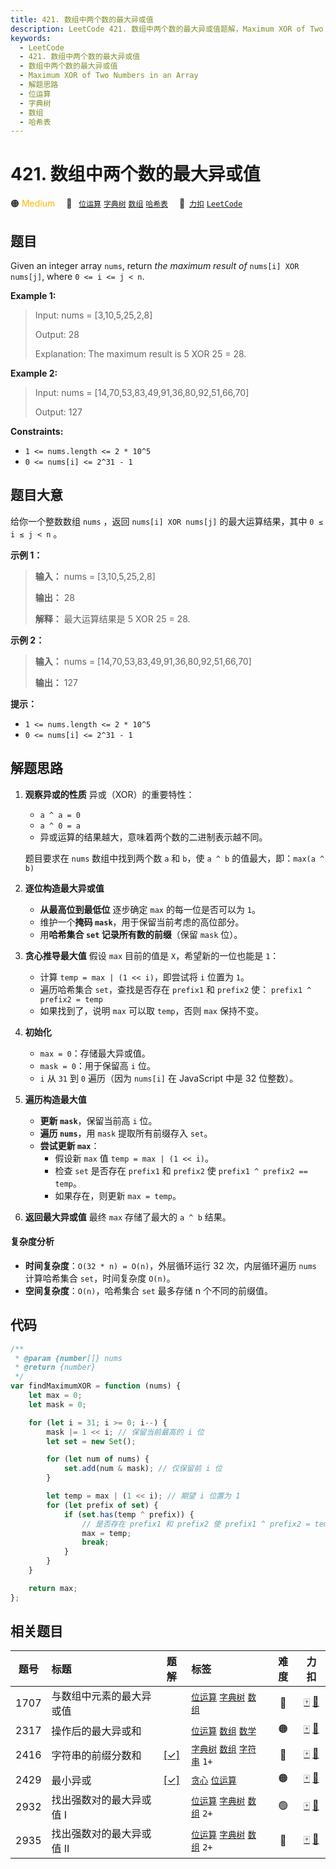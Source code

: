 ```yaml
---
title: 421. 数组中两个数的最大异或值
description: LeetCode 421. 数组中两个数的最大异或值题解，Maximum XOR of Two Numbers in an Array，包含解题思路、复杂度分析以及完整的 JavaScript 代码实现。
keywords:
  - LeetCode
  - 421. 数组中两个数的最大异或值
  - 数组中两个数的最大异或值
  - Maximum XOR of Two Numbers in an Array
  - 解题思路
  - 位运算
  - 字典树
  - 数组
  - 哈希表
---
```


# 421. 数组中两个数的最大异或值

🟠 <font color=#ffb800>Medium</font>&emsp; 🔖&ensp; [`位运算`](/tag/bit-manipulation.md) [`字典树`](/tag/trie.md) [`数组`](/tag/array.md) [`哈希表`](/tag/hash-table.md)&emsp; 🔗&ensp;[`力扣`](https://leetcode.cn/problems/maximum-xor-of-two-numbers-in-an-array) [`LeetCode`](https://leetcode.com/problems/maximum-xor-of-two-numbers-in-an-array)

## 题目

Given an integer array `nums`, return _the maximum result of_ `nums[i] XOR nums[j]`, where `0 <= i <= j < n`.

**Example 1:**

> Input: nums = [3,10,5,25,2,8]
>
> Output: 28
>
> Explanation: The maximum result is 5 XOR 25 = 28.

**Example 2:**

> Input: nums = [14,70,53,83,49,91,36,80,92,51,66,70]
>
> Output: 127

**Constraints:**

- `1 <= nums.length <= 2 * 10^5`
- `0 <= nums[i] <= 2^31 - 1`

## 题目大意

给你一个整数数组 `nums` ，返回 `nums[i] XOR nums[j]` 的最大运算结果，其中 `0 ≤ i ≤ j < n` 。

**示例 1：**

> **输入：** nums = [3,10,5,25,2,8]
>
> **输出：** 28
>
> **解释：** 最大运算结果是 5 XOR 25 = 28.

**示例 2：**

> **输入：** nums = [14,70,53,83,49,91,36,80,92,51,66,70]
>
> **输出：** 127

**提示：**

- `1 <= nums.length <= 2 * 10^5`
- `0 <= nums[i] <= 2^31 - 1`

## 解题思路

1. **观察异或的性质**
   异或（XOR）的重要特性：

   - `a ^ a = 0`
   - `a ^ 0 = a`
   - 异或运算的结果越大，意味着两个数的二进制表示越不同。

   题目要求在 `nums` 数组中找到两个数 `a` 和 `b`，使 `a ^ b` 的值最大，即：`max(a ^ b)`

2. **逐位构造最大异或值**

   - **从最高位到最低位** 逐步确定 `max` 的每一位是否可以为 `1`。
   - 维护一个**掩码 `mask`**，用于保留当前考虑的高位部分。
   - 用**哈希集合 `set` 记录所有数的前缀**（保留 `mask` 位）。

3. **贪心推导最大值**
   假设 `max` 目前的值是 `X`，希望新的一位也能是 `1`：

   - 计算 `temp = max | (1 << i)`，即尝试将 `i` 位置为 `1`。
   - 遍历哈希集合 `set`，查找是否存在 `prefix1` 和 `prefix2` 使：
     `prefix1 ^ prefix2 = temp`
   - 如果找到了，说明 `max` 可以取 `temp`，否则 `max` 保持不变。

4. **初始化**

   - `max = 0`：存储最大异或值。
   - `mask = 0`：用于保留高 `i` 位。
   - `i` 从 `31` 到 `0` 遍历（因为 `nums[i]` 在 JavaScript 中是 32 位整数）。

5. **遍历构造最大值**

   - **更新 `mask`**，保留当前高 `i` 位。
   - **遍历 `nums`**，用 `mask` 提取所有前缀存入 `set`。
   - **尝试更新 `max`**：
     - 假设新 `max` 值 `temp = max | (1 << i)`。
     - 检查 `set` 是否存在 `prefix1` 和 `prefix2` 使 `prefix1 ^ prefix2 == temp`。
     - 如果存在，则更新 `max = temp`。

6. **返回最大异或值**
   最终 `max` 存储了最大的 `a ^ b` 结果。

#### 复杂度分析

- **时间复杂度**：`O(32 * n) = O(n)`，外层循环运行 32 次，内层循环遍历 `nums` 计算哈希集合 `set`，时间复杂度 `O(n)`。
- **空间复杂度**：`O(n)`，哈希集合 `set` 最多存储 n 个不同的前缀值。

## 代码

```javascript
/**
 * @param {number[]} nums
 * @return {number}
 */
var findMaximumXOR = function (nums) {
	let max = 0;
	let mask = 0;

	for (let i = 31; i >= 0; i--) {
		mask |= 1 << i; // 保留当前最高的 i 位
		let set = new Set();

		for (let num of nums) {
			set.add(num & mask); // 仅保留前 i 位
		}

		let temp = max | (1 << i); // 期望 i 位置为 1
		for (let prefix of set) {
			if (set.has(temp ^ prefix)) {
				// 是否存在 prefix1 和 prefix2 使 prefix1 ^ prefix2 = temp
				max = temp;
				break;
			}
		}
	}

	return max;
};
```

## 相关题目

<!-- prettier-ignore -->
| 题号 | 标题 | 题解 | 标签 | 难度 | 力扣 |
| :------: | :------ | :------: | :------ | :------: | :------: |
| 1707 | 与数组中元素的最大异或值 |  |  [`位运算`](/tag/bit-manipulation.md) [`字典树`](/tag/trie.md) [`数组`](/tag/array.md) | 🔴 | [🀄️](https://leetcode.cn/problems/maximum-xor-with-an-element-from-array) [🔗](https://leetcode.com/problems/maximum-xor-with-an-element-from-array) |
| 2317 | 操作后的最大异或和 |  |  [`位运算`](/tag/bit-manipulation.md) [`数组`](/tag/array.md) [`数学`](/tag/math.md) | 🟠 | [🀄️](https://leetcode.cn/problems/maximum-xor-after-operations) [🔗](https://leetcode.com/problems/maximum-xor-after-operations) |
| 2416 | 字符串的前缀分数和 | [[✓]](/problem/2416.md) |  [`字典树`](/tag/trie.md) [`数组`](/tag/array.md) [`字符串`](/tag/string.md) `1+` | 🔴 | [🀄️](https://leetcode.cn/problems/sum-of-prefix-scores-of-strings) [🔗](https://leetcode.com/problems/sum-of-prefix-scores-of-strings) |
| 2429 | 最小异或 | [[✓]](/problem/2429.md) |  [`贪心`](/tag/greedy.md) [`位运算`](/tag/bit-manipulation.md) | 🟠 | [🀄️](https://leetcode.cn/problems/minimize-xor) [🔗](https://leetcode.com/problems/minimize-xor) |
| 2932 | 找出强数对的最大异或值 I |  |  [`位运算`](/tag/bit-manipulation.md) [`字典树`](/tag/trie.md) [`数组`](/tag/array.md) `2+` | 🟢 | [🀄️](https://leetcode.cn/problems/maximum-strong-pair-xor-i) [🔗](https://leetcode.com/problems/maximum-strong-pair-xor-i) |
| 2935 | 找出强数对的最大异或值 II |  |  [`位运算`](/tag/bit-manipulation.md) [`字典树`](/tag/trie.md) [`数组`](/tag/array.md) `2+` | 🔴 | [🀄️](https://leetcode.cn/problems/maximum-strong-pair-xor-ii) [🔗](https://leetcode.com/problems/maximum-strong-pair-xor-ii) |